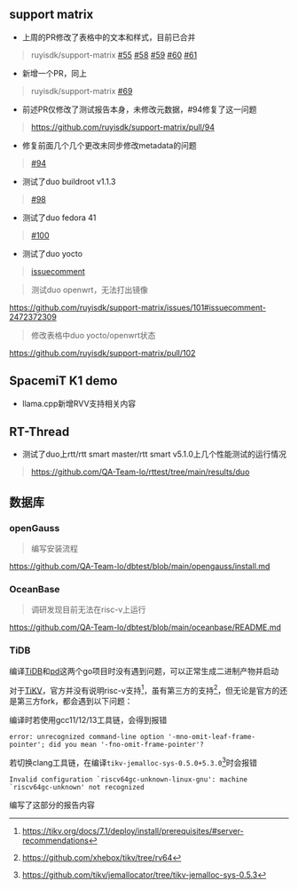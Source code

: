 ## support matrix
- 上周的PR修改了表格中的文本和样式，目前已合并

> ruyisdk/support-matrix [#55](https://github.com/ruyisdk/support-matrix/pull/55) [#58](https://github.com/ruyisdk/support-matrix/pull/58) [#59](https://github.com/ruyisdk/support-matrix/pull/59) [#60](https://github.com/ruyisdk/support-matrix/pull/60) [#61](https://github.com/ruyisdk/support-matrix/pull/61)

- 新增一个PR，同上

> ruyisdk/support-matrix [#69](https://github.com/ruyisdk/support-matrix/pull/69)

- 前述PR仅修改了测试报告本身，未修改元数据，#94修复了这一问题

> https://github.com/ruyisdk/support-matrix/pull/94

- 修复前面几个几个更改未同步修改metadata的问题

> [#94](https://github.com/ruyisdk/support-matrix/pull/94)

- 测试了duo buildroot v1.1.3

> [#98](https://github.com/ruyisdk/support-matrix/pull/98)

- 测试了duo fedora 41

> [#100](https://github.com/ruyisdk/support-matrix/pull/100)

- 测试了duo yocto

> [issuecomment](https://github.com/ruyisdk/support-matrix/issues/88#issuecomment-2456766804)

> 测试duo openwrt，无法打出镜像

https://github.com/ruyisdk/support-matrix/issues/101#issuecomment-2472372309

> 修改表格中duo yocto/openwrt状态

https://github.com/ruyisdk/support-matrix/pull/102
## SpacemiT K1 demo
- llama.cpp新增RVV支持相关内容

## RT-Thread
- 测试了duo上rtt/rtt smart master/rtt smart v5.1.0上几个性能测试的运行情况

> https://github.com/QA-Team-lo/rttest/tree/main/results/duo

## 数据库
### openGauss
> 编写安装流程

https://github.com/QA-Team-lo/dbtest/blob/main/opengauss/install.md

### OceanBase
> 调研发现目前无法在risc-v上运行

https://github.com/QA-Team-lo/dbtest/blob/main/oceanbase/README.md

### TiDB

编译[TiDB](https://github.com/pingcap/tidb)和[pd](https://github.com/tikv/pd)这两个go项目时没有遇到问题，可以正常生成二进制产物并启动

对于[TiKV](https://github.com/tikv/tikv)，官方并没有说明risc-v支持[^1]，虽有第三方的支持[^2]，但无论是官方的还是第三方fork，都会遇到以下问题：

编译时若使用gcc11/12/13工具链，会得到报错

```log
error: unrecognized command-line option '-mno-omit-leaf-frame-pointer'; did you mean '-fno-omit-frame-pointer'?
```

若切换clang工具链，在编译`tikv-jemalloc-sys-0.5.0+5.3.0`[^3]时会报错

```log
Invalid configuration `riscv64gc-unknown-linux-gnu': machine `riscv64gc-unknown' not recognized
```

编写了这部分的报告内容

[^1]: https://tikv.org/docs/7.1/deploy/install/prerequisites/#server-recommendations
[^2]: https://github.com/xhebox/tikv/tree/rv64
[^3]: https://github.com/tikv/jemallocator/tree/tikv-jemalloc-sys-0.5.3